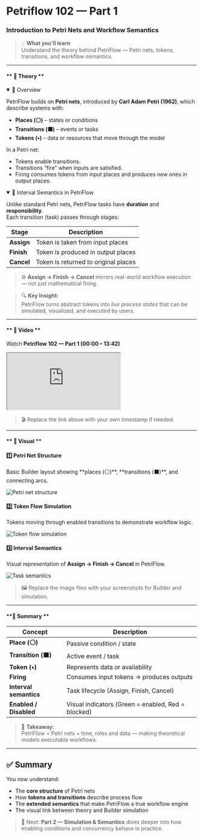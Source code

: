 # Petriflow 102 — Part 1
### Introduction to Petri Nets and Workflow Semantics

> 💡 **What you’ll learn**  
> Understand the theory behind PetriFlow — Petri nets, tokens, transitions, and workflow semantics.

---

<!-- tabs:start -->

#### ** 🧠 Theory **

<details open>
<summary>📘 Overview</summary>

PetriFlow builds on **Petri nets**, introduced by **Carl Adam Petri (1962)**, which describe systems with:
- **Places (⚪)** – states or conditions
- **Transitions (⬛)** – events or tasks
- **Tokens (•)** – data or resources that move through the model

In a Petri net:
- Tokens enable transitions.
- Transitions “fire” when inputs are satisfied.
- Firing consumes tokens from input places and produces new ones in output places.
</details>

<details open>
<summary>🧩 Interval Semantics in PetriFlow</summary>

Unlike standard Petri nets, PetriFlow tasks have **duration** and **responsibility**.  
Each transition (task) passes through stages:

| Stage | Description |
|--------|-------------|
| **Assign** | Token is taken from input places |
| **Finish** | Token is produced in output places |
| **Cancel** | Token is returned to original places |

> ⚙️ **Assign → Finish → Cancel** mirrors real-world workflow execution — not just mathematical firing.
</details>

> 🔍 **Key Insight:**  
> PetriFlow turns abstract tokens into *live process states* that can be simulated, visualized, and executed by users.

---

#### ** 🎥 Video **

Watch **Petriflow 102 — Part 1 (00:00 – 13:42)**

<div class="container">
  <iframe class="responsive-iframe"
    src="https://www.youtube.com/embed/ylq-hywU5c0?start=0&end=822"
    title="Petriflow 102 – Part 1: Introduction to Petri Nets"
    allow="accelerometer; autoplay; clipboard-write; encrypted-media; gyroscope; picture-in-picture"
    allowfullscreen>
  </iframe>
</div>

> 🎬 Replace the link above with your own timestamp if needed.

---

#### ** 🧱 Visual **

<div class="cards">

<div class="card">
<h4>1️⃣ Petri Net Structure</h4>
<p>Basic Builder layout showing **places (⚪)**, **transitions (⬛)**, and connecting arcs.</p>
<img src="petrinet_structure.png" alt="Petri net structure"/>
</div>

<div class="card">
<h4>2️⃣ Token Flow Simulation</h4>
<p>Tokens moving through enabled transitions to demonstrate workflow logic.</p>
<img src="token_flow.png" alt="Token flow simulation"/>
</div>

<div class="card">
<h4>3️⃣ Interval Semantics</h4>
<p>Visual representation of <b>Assign → Finish → Cancel</b> in PetriFlow.</p>
<img src="task_semantics.png" alt="Task semantics"/>
</div>

</div>

> 🖼️ Replace the image files with your screenshots for Builder and simulation.

---

#### **🧾 Summary **

| Concept | Description |
|----------|-------------|
| **Place (⚪)** | Passive condition / state |
| **Transition (⬛)** | Active event / task |
| **Token (•)** | Represents data or availability |
| **Firing** | Consumes input tokens → produces outputs |
| **Interval semantics** | Task lifecycle (Assign, Finish, Cancel) |
| **Enabled / Disabled** | Visual indicators (Green = enabled, Red = blocked) |

> 💬 **Takeaway:**  
> PetriFlow = Petri nets + time, roles and data — making theoretical models executable workflows.

<!-- tabs:end -->

---

## ✅ Summary

You now understand:
- The **core structure** of Petri nets
- How **tokens and transitions** describe process flow
- The **extended semantics** that make PetriFlow a true workflow engine
- The visual link between theory and Builder simulation

> 🚀 Next: **Part 2 — Simulation & Semantics** dives deeper into how enabling conditions and concurrency behave in practice.